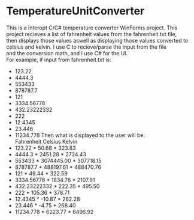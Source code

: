 # TemperatureUnitConverter
This is a interopt C/C# temperature converter WinForms project. This project recieves a list of fahrenheit values from the fahrenheit.txt file,<br/>
then displays those values aswell as displaying those values converted to celsius and kelvin. I use C to recieve/parse the input from the file<br/>
and the conversion math, and I use C# for the UI.<br/>
For example, if input from fahrenheit.txt is:<br/>
* 123.22
* 4444.3
* 553433
* 878787.7
* 121
* 3334.56778
* 432.23222332
* 222
* 12.4345
* 23.446
* 11234.778
Then what is displayed to the user will be:<br/>
Fahrenheit        Celsius         Kelvin<br/>
* 123.22          * 50.68         * 323.83
* 4444.3          * 2451.28       * 2724.43
* 553433          * 3074445.00    * 307718.15
* 878787.7        * 488197.61     * 488470.76
* 121             * 49.44         * 322.59
* 3334.56778      * 1834.76       * 2107.91
* 432.23222332    * 222.35        * 495.50
* 222             * 105.36        * 378.71
* 12.4345         * -10.87        * 262.28
* 23.446          * -4.75         * 268.40
* 11234.778       * 6223.77       * 6496.92
